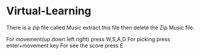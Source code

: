 # Virtual-Learning
There is a zip file called Music extract this file then delete the Zip Music file.

For movement(up down left right) press W,S,A,D
For picking press enter+movement key
For see the score press E

